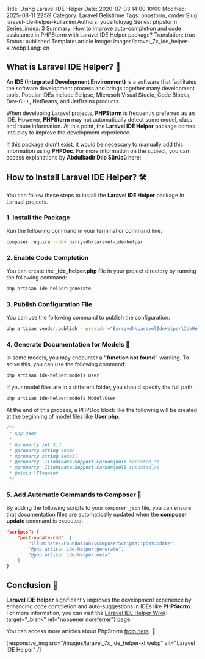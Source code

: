 Title: Using Laravel IDE Helper
Date: 2020-07-03 14:00 10:00
Modified: 2025-08-11 22:59
Category: Laravel Geliştirme
Tags: phpstorm, cmder
Slug: laravel-ide-helper-kullanimi
Authors: yuceltoluyag
Series: phpstorm
Series_index: 3
Summary: How to improve auto-completion and code assistance in PHPStorm with Laravel IDE Helper package?
Translation: true
Status: published
Template: article
Image: images/laravel_7x_ide_helper-xl.webp
Lang: en


## What is Laravel IDE Helper? 🚀

An **IDE (Integrated Development Environment)** is a software that facilitates the software development process and brings together many development tools. Popular IDEs include Eclipse, Microsoft Visual Studio, Code Blocks, Dev-C++, NetBeans, and JetBrains products.

When developing Laravel projects, **PHPStorm** is frequently preferred as an IDE. However, **PHPStorm** may not automatically detect some model, class and route information. At this point, the **Laravel IDE Helper** package comes into play to improve the development experience.

If this package didn't exist, it would be necessary to manually add this information using **PHPDoc**. For more information on the subject, you can access explanations by **Abdulkadir Dılo Sürücü** here:

<script type="module" src="https://cdn.jsdelivr.net/npm/@justinribeiro/lite-youtube@1/lite-youtube.min.js"></script>

<lite-youtube videoid="0NZHzmAgH-M"></lite-youtube>



## How to Install Laravel IDE Helper? 🛠️

You can follow these steps to install the **Laravel IDE Helper** package in Laravel projects.

### 1. Install the Package

Run the following command in your terminal or command line:

```bash
composer require --dev barryvdh/laravel-ide-helper
```

### 2. Enable Code Completion

You can create the **_ide_helper.php** file in your project directory by running the following command:

```bash
php artisan ide-helper:generate
```

### 3. Publish Configuration File

You can use the following command to publish the configuration:

```bash
php artisan vendor:publish --provider="Barryvdh\LaravelIdeHelper\IdeHelperServiceProvider" --tag=config
```

### 4. Generate Documentation for Models 📌

In some models, you may encounter a **"function not found"** warning. To solve this, you can use the following command:

```bash
php artisan ide-helper:models User
```

If your model files are in a different folder, you should specify the full path:

```bash
php artisan ide-helper:models Model\User
```

At the end of this process, a PHPDoc block like the following will be created at the beginning of model files like **User.php**:

```php
/**
 * App\User
 *
 * @property int $id
 * @property string $name
 * @property string $email
 * @property \Illuminate\Support\Carbon|null $created_at
 * @property \Illuminate\Support\Carbon|null $updated_at
 * @mixin \Eloquent
 */
```

### 5. Add Automatic Commands to Composer 🔄

By adding the following scripts to your `composer.json` file, you can ensure that documentation files are automatically updated when the **composer update** command is executed:

```json
"scripts": {
    "post-update-cmd": [
        "Illuminate\\Foundation\\ComposerScripts::postUpdate",
        "@php artisan ide-helper:generate",
        "@php artisan ide-helper:meta"
    ]
}
```

## Conclusion 🎯

**Laravel IDE Helper** significantly improves the development experience by enhancing code completion and auto-suggestions in IDEs like **PHPStorm**. For more information, you can visit the [Laravel IDE Helper Wiki](https://github.com/barryvdh/laravel-ide-helper/blob/master/README.md){: target="_blank" rel="noopener noreferrer"} page.

You can access more articles about PhpStorm [from here](/etiket/phpstorm/). 🚀

[responsive_img src="/images/laravel_7x_ide_helper-xl.webp" alt="Laravel IDE Helper" /]